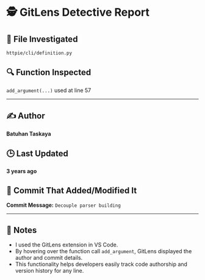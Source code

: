 # 🕵️ GitLens Detective Report

## 📁 File Investigated
`httpie/cli/definition.py`

## 🔍 Function Inspected
`add_argument(...)` used at line 57

---

## ✍️ Author
**Batuhan Taskaya**

## 🕒 Last Updated
**3 years ago**

## 🔁 Commit That Added/Modified It
**Commit Message:** `Decouple parser building`

---

## 🧠 Notes
- I used the GitLens extension in VS Code.
- By hovering over the function call `add_argument`, GitLens displayed the author and commit details.
- This functionality helps developers easily track code authorship and version history for any line.
